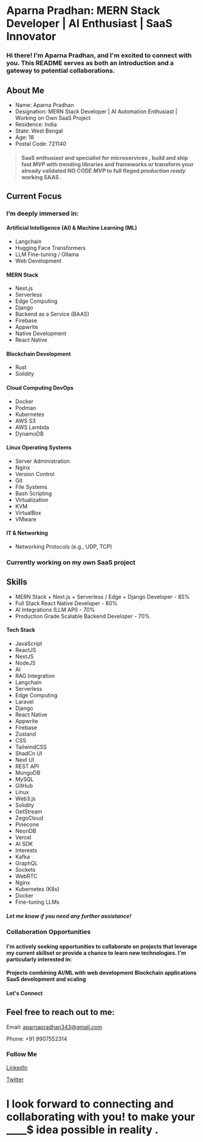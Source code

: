 # Aparna Pradhan: MERN Stack Developer | AI Enthusiast | SaaS Innovator
### Hi there! I'm Aparna Pradhan, and I'm excited to connect with you. This README serves as both an introduction and a gateway to potential collaborations.

## About Me
- Name: Aparna Pradhan
- Designation: MERN Stack Developer | AI Automation Enthusiast | Working on Own SaaS Project
- Residence: India
- State: West Bengal
- Age: 18
- Postal Code: 721140
  
> #### SaaS enthusiast and specialist for microservices , build and ship fast ***MVP*** with trending libraries and frameworks *or* transform your already validated **NO CODE** ***MVP*** to full fleged *production ready*  working SAAS .
> 
## Current Focus
### I’m deeply immersed in:

#### Artificial Intelligence (AI) & Machine Learning (ML)

- Langchain
- Hugging Face Transformers
- LLM Fine-tuning / Ollama
- Web Development

#### MERN Stack
- Next.js
- Serverless
- Edge Computing
- Django
- Backend as a Service (BAAS)
- Firebase
- Appwrite
- Native Development
- React Native

#### Blockchain Development
- Rust
- Solidity

#### Cloud Computing DevOps
- Docker
- Podman
- Kubernetes
- AWS S3
- AWS Lambda
- DynamoDB

#### Linux Operating Systems
- Server Administration
- Nginx
- Version Control
- Git
- File Systems
- Bash Scripting
- Virtualization
- KVM
- VirtualBox
- VMware

#### IT & Networking
- Networking Protocols (e.g., UDP, TCP)




### Currently working on my own SaaS project
## Skills
- MERN Stack + Next.js + Serverless / Edge + Django Developer - 85%
- Full Stack React Native Developer - 80%
- AI Integrations (LLM API) - 70%
- Production Grade Scalable Backend Developer - 70%
  
#### Tech Stack

- JavaScript
- ReactJS
- NextJS
- NodeJS
- AI
- RAG Integration
- Langchain
- Serverless
- Edge Computing
- Laravel
- Django
- React Native
- Appwrite
- Firebase
- Zustand
- CSS
- TailwindCSS
- ShadCn UI
- Next UI
- REST API
- MongoDB
- MySQL
- GitHub
- Linux
- Web3.js
- Solidity
- GetStream
- ZegoCloud
- Pinecone
- NeonDB
- Vercel
- AI SDK
- Interests
- Kafka
- GraphQL
- Sockets
- WebRTC
- Nginx
- Kubernetes (K8s)
- Docker
- Fine-tuning LLMs

##### Let me know if you need any further assistance!

### Collaboration Opportunities
#### I'm actively seeking opportunities to collaborate on projects that leverage my current skillset or provide a chance to learn new technologies. I'm particularly interested in:

**Projects combining AI/ML with web development**
**Blockchain applications**
**SaaS development and scaling**

#### Let's Connect
## Feel free to reach out to me:

Email: <aparnapradhan343@gmail.com>

Phone: +91 9907552314

### Follow Me

[LinkedIn](https://www.linkedin.com/in/aparna-pradhan-06b882215/)

[Twitter](https://x.com/Aparna_108_dev)

# I look forward to connecting and collaborating with you! to make your ____$ idea possible in reality . 

